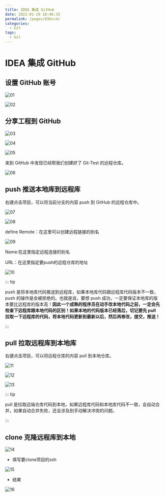 ```yaml
---
title: IDEA 集成 GitHub
date: 2022-01-29 16:46:33
permalink: /pages/03bcc4/
categories:
  - Git
tags:
  - Git
---
```

# IDEA 集成 GitHub

## 设置 GitHub 账号

![01](https://cdn.jsdelivr.net/gh/xustudyxu/image-hosting@master/studynotes/Git/images/07/01.png)

![02](https://cdn.jsdelivr.net/gh/xustudyxu/image-hosting@master/studynotes/Git/images/07/02.png)

## 分享工程到 GitHub

![03](https://cdn.jsdelivr.net/gh/xustudyxu/image-hosting@master/studynotes/Git/images/07/03.png)

![04](https://cdn.jsdelivr.net/gh/xustudyxu/image-hosting@master/studynotes/Git/images/07/04.png)

![05](https://cdn.jsdelivr.net/gh/xustudyxu/image-hosting@master/studynotes/Git/images/07/05.png)

来到 GitHub 中发现已经帮我们创建好了 Git-Test 的远程仓库。

![06](https://cdn.jsdelivr.net/gh/xustudyxu/image-hosting@master/studynotes/Git/images/07/06.png)

## push 推送本地库到远程库

右键点击项目，可以将当前分支的内容 push 到 GitHub 的远程仓库中。

![07](https://cdn.jsdelivr.net/gh/xustudyxu/image-hosting@master/studynotes/Git/images/07/07.png)

![08](https://cdn.jsdelivr.net/gh/xustudyxu/image-hosting@master/studynotes/Git/images/07/08.png)

define Remote：在这里可以创建远程链接的别名

![09](https://cdn.jsdelivr.net/gh/xustudyxu/image-hosting@master/studynotes/Git/images/07/09.png)

Name:在这里指定远程连接的别名

URL：在这里指定要push的远程仓库的地址

![10](https://cdn.jsdelivr.net/gh/xustudyxu/image-hosting@master/studynotes/Git/images/07/10.png)

::: tip

push 是将本地库代码推送到远程库，如果本地库代码跟远程库代码版本不一致，push 的操作是会被拒绝的。也就是说，要想 push 成功，一定要保证本地库的版本要比远程库的版本高！**因此一个成熟的程序员在动手改本地代码之前，一定会先检查下远程库跟本地代码的区别！如果本地的代码版本已经落后，切记要先 pull 拉取一下远程库的代码，将本地代码更新到最新以后，然后再修改，提交，推送！**

:::

## pull 拉取远程库到本地库

右键点击项目，可以将远程仓库的内容 pull 到本地仓库。

![11](https://cdn.jsdelivr.net/gh/xustudyxu/image-hosting@master/studynotes/Git/images/07/11.png)

![12](https://cdn.jsdelivr.net/gh/xustudyxu/image-hosting@master/studynotes/Git/images/07/12.png)

![13](https://cdn.jsdelivr.net/gh/xustudyxu/image-hosting@master/studynotes/Git/images/07/13.png)

::: tip

pull 是拉取远端仓库代码到本地，如果远程库代码和本地库代码不一致，会自动合并，如果自动合并失败，还会涉及到手动解决冲突的问题。

:::

## clone 克隆远程库到本地

![14](https://cdn.jsdelivr.net/gh/xustudyxu/image-hosting@master/studynotes/Git/images/07/14.png)

+ 填写要clone项目的ssh

![15](https://cdn.jsdelivr.net/gh/xustudyxu/image-hosting@master/studynotes/Git/images/07/15.png)

+ 结果

![16](https://cdn.jsdelivr.net/gh/xustudyxu/image-hosting@master/studynotes/Git/images/07/16.png)

